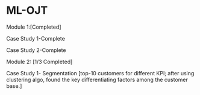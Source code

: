 # ML-OJT

Module 1:[Completed]

Case Study 1-Complete

Case Study 2-Complete

Module 2: [1/3 Completed]

Case Study 1- Segmentation [top-10 customers for different KPI; after using clustering algo, found the key differentiating factors among the customer base.]
